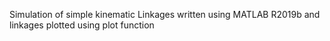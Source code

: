 Simulation of simple kinematic Linkages written using MATLAB R2019b and linkages plotted using plot function

